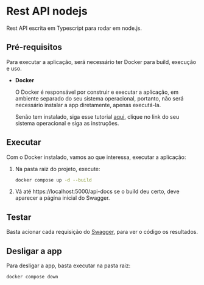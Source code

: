 # Rest API nodejs

Rest API escrita em Typescript para rodar em node.js.

## Pré-requisitos

Para executar a aplicação, será necessário ter Docker para build, execução e uso.

* **Docker**

    O Docker é responsável por construir e executar a aplicação, em ambiente separado do seu sistema operacional, portanto, não será necessário instalar a app diretamente, apenas executá-la.

    Senão tem instalado, siga esse tutorial [aqui](https://docs.docker.com/desktop/), clique no link do seu sistema operacional e siga as instruções.


## Executar

Com o Docker instalado, vamos ao que interessa, executar a aplicação:

1. Na pasta raiz do projeto, execute:
    ```bash
    docker compose up -d --build
    ```

2. Vá até https://localhost:5000/api-docs se o build deu certo, deve aparecer a página inicial do Swagger.

## Testar

Basta acionar cada requisição do [Swagger](https://localhost:5000/api-docs), para ver o código os resultados.

## Desligar a app

Para desligar a app, basta executar na pasta raiz:
```bash
docker compose down
```